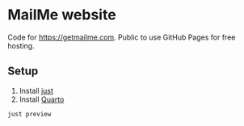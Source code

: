 # MailMe website

Code for https://getmailme.com. Public to use GitHub Pages for free hosting.

## Setup

1. Install [just](https://github.com/casey/just)
2. Install [Quarto](https://quarto.org/docs/get-started)

```bash
just preview
```
